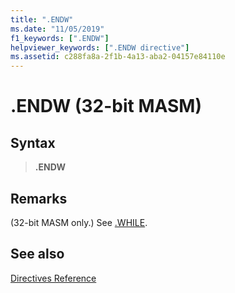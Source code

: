 ```yaml
---
title: ".ENDW"
ms.date: "11/05/2019"
f1_keywords: [".ENDW"]
helpviewer_keywords: [".ENDW directive"]
ms.assetid: c288fa8a-2f1b-4a13-aba2-04157e84110e
---
```

# .ENDW (32-bit MASM)

## Syntax

> **.ENDW**

## Remarks

(32-bit MASM only.) See [.WHILE](../../assembler/masm/dot-while.md).

## See also

[Directives Reference](../../assembler/masm/directives-reference.md)<br/>